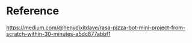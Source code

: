 # Reference

 https://medium.com/@henydixitdave/rasa-pizza-bot-mini-project-from-scratch-within-30-minutes-a5dc877abbf1
